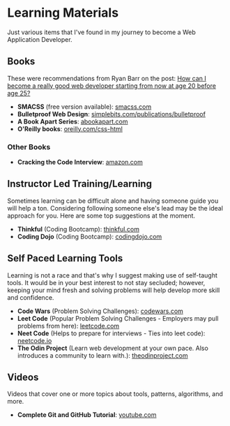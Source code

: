 # Learning Materials

Just various items that I've found in my journey to become a Web Application Developer.

## Books

These were recommendations from Ryan Barr on the post: [How can I become a really good web developer starting from now at age 20 before age 25?](https://www.quora.com/Computer-Programming/How-can-I-become-a-really-good-web-developer-starting-from-now-at-age-20-before-age-25)

- **SMACSS** (free version available): [smacss.com](http://smacss.com/)
- **Bulletproof Web Design**: [simplebits.com/publications/bulletproof](http://www.simplebits.com/publications/bulletproof/)
- **A Book Apart Series**: [abookapart.com](http://www.abookapart.com/)
- **O'Reilly books**: [oreilly.com/css-html](http://oreilly.com/css-html/index.html)

### Other Books

- **Cracking the Code Interview**: [amazon.com](https://www.amazon.com/Cracking-Coding-Interview-Programming-Questions/dp/0984782850)

## Instructor Led Training/Learning

Sometimes learning can be difficult alone and having someone guide you will help a ton. Considering following someone else's lead may be the ideal approach for you. Here are some top suggestions at the moment.

- **Thinkful** (Coding Bootcamp): [thinkful.com](https://www.thinkful.com/)
- **Coding Dojo** (Coding Bootcamp): [codingdojo.com](https://www.codingdojo.com/)

## Self Paced Learning Tools

Learning is not a race and that's why I suggest making use of self-taught tools. It would be in your best interest to not stay secluded; however, keeping your mind fresh and solving problems will help develop more skill and confidence.

- **Code Wars** (Problem Solving Challenges): [codewars.com](https://www.codewars.com/)
- **Leet Code** (Popular Problem Solving Challenges - Employers may pull problems from here): [leetcode.com](https://leetcode.com/)
- **Neet Code** (Helps to prepare for interviews - Ties into leet code): [neetcode.io](https://neetcode.io/)
- **The Odin Project** (Learn web development at your own pace. Also introduces a community to learn with.): [theodinproject.com](https://www.theodinproject.com/)

## Videos

Videos that cover one or more topics about tools, patterns, algorithms, and more.

- **Complete Git and GitHub Tutorial**: [youtube.com](https://www.youtube.com/watch?v=apGV9Kg7ics)